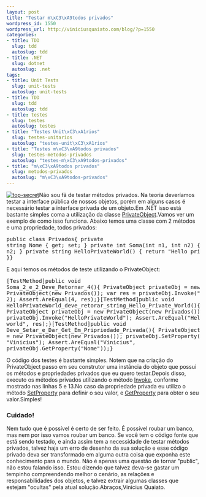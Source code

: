 ```yaml
--- 
layout: post
title: "Testar m\xC3\xA9todos privados"
wordpress_id: 1550
wordpress_url: http://viniciusquaiato.com/blog/?p=1550
categories: 
- title: TDD
  slug: tdd
  autoslug: tdd
- title: .NET
  slug: dotnet
  autoslug: .net
tags: 
- title: Unit Tests
  slug: unit-tests
  autoslug: unit-tests
- title: TDD
  slug: tdd
  autoslug: tdd
- title: testes
  slug: testes
  autoslug: testes
- title: "Testes Unit\xC3\xA1rios"
  slug: testes-unitarios
  autoslug: "testes-unit\xC3\xA1rios"
- title: "Testes m\xC3\xA9todos privados"
  slug: testes-metodos-privados
  autoslug: "testes-m\xC3\xA9todos-privados"
- title: "m\xC3\xA9todos privados"
  slug: metodos-privados
  autoslug: "m\xC3\xA9todos-privados"
---
```

[![](http://viniciusquaiato.com/blog/wp-content/uploads/2010/08/top-secret-150x150.jpg "top-secret")](http://viniciusquaiato.com/blog/wp-content/uploads/2010/08/top-secret.jpg)Não sou fã de testar métodos privados. Na teoria deveríamos testar a interface pública de nossos objetos, porém em alguns casos é necessário testar a interface privada de um objeto.Em .NET isso está bastante simples coma a utilização da classe [PrivateObject](http://msdn.microsoft.com/en-us/library/microsoft.visualstudio.testtools.unittesting.privateobject(VS.80).aspx).Vamos ver um exemplo de como isso funciona. Abaixo temos uma classe com 2 métodos e uma propriedade, todos privados:<pre lang="csharp" line="1">public class Privados{    private string Nome { get; set; }    private int Soma(int n1, int n2)    {        return n1 + n2;    }    private string HelloPrivateWorld()    {        return "Hello private world";    }}</pre>E aqui temos os métodos de teste utilizando o PrivateObject:<pre lang="csharp" line="1">[TestMethod]public void Soma_2_e_2_Deve_Retornar_4(){    PrivateObject privateObj = new PrivateObject(new Privados());    var res = privateObj.Invoke("Soma", 2, 2);    Assert.AreEqual(4, res);}[TestMethod]public void HelloPrivateWorld_deve_retorar_string_Hello_Private_World(){    PrivateObject privateObj = new PrivateObject(new Privados());    var res = privateObj.Invoke("HelloPrivateWorld");    Assert.AreEqual("Hello private world", res);}[TestMethod]public void Deve_Setar_e_Dar_Get_Em_Pripriedade_Privada(){    PrivateObject privateObj = new PrivateObject(new Privados());    privateObj.SetProperty("Nome", "Vinicius");    Assert.AreEqual("Vinicius", privateObj.GetProperty("Nome"));}</pre>O código dos testes é bastante simples. Notem que na criação do PrivateObject passo em seu construtor uma instância do objeto que possui os métodos e propriedades privados que eu quero testar.Depois disso, executo os métodos privados utilizando o método [Invoke](http://msdn.microsoft.com/en-US/library/microsoft.visualstudio.testtools.unittesting.privateobject.invoke(v=VS.80).aspx), conforme mostrado nas linhas 5 e 13.No caso da propriedade privada eu utilizo o método [SetProperty](http://msdn.microsoft.com/en-US/library/microsoft.visualstudio.testtools.unittesting.privateobject.setproperty(v=VS.80).aspx) para definir o seu valor, e [GetProperty](http://msdn.microsoft.com/en-US/library/microsoft.visualstudio.testtools.unittesting.privateobject.getproperty(v=VS.80).aspx) para obter o seu valor.Simples!

### Cuidado!
Nem tudo que é possível é certo de ser feito. É possível roubar um banco, mas nem por isso vamos roubar um banco. Se você tem o código fonte que está sendo testado, e ainda assim tem a necessidade de testar métodos privados, talvez haja um erro de desenho da sua solução e esse código privado deva ser transformado em alguma outra coisa que exponha este conhecimento para o mundo. Não é apenas uma questão de tornar "public", não estou falando isso. Estou dizendo que talvez deva-se gastar um tempinho compreendendo melhor o cenário, as relações e responsabilidades dos objetos, e talvez extrair algumas classes que estejam "ocultas" pela atual solução.Abraços,Vinicius Quaiato.
